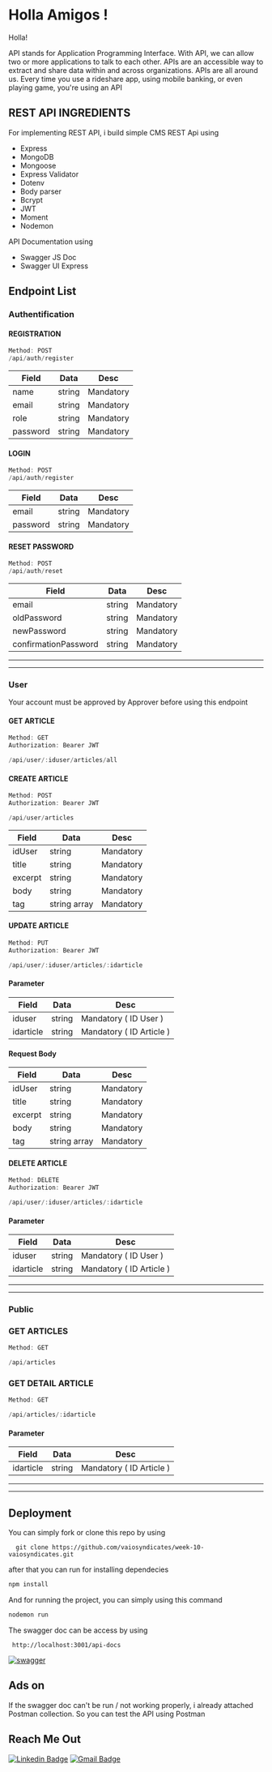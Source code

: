<h1 align="left">Holla Amigos !</h1>

Holla!

API stands for Application Programming Interface. With API, we can allow two or more applications to talk to each other. APIs are an accessible way to extract and share data within and across organizations. APIs are all around us. Every time you use a rideshare app, using mobile banking, or even playing game, you're using an API
## REST API INGREDIENTS
For implementing REST API, i build simple CMS REST Api using

- Express
- MongoDB
- Mongoose
- Express Validator
- Dotenv
- Body parser
- Bcrypt
- JWT
- Moment
- Nodemon

API Documentation using
- Swagger JS Doc
- Swagger UI Express

## Endpoint List
### Authentification
#### REGISTRATION

```js
Method: POST
/api/auth/register
```

Field  | Data | Desc
--- | --- | ---
name| string | Mandatory
email|string | Mandatory
role| string | Mandatory
password| string | Mandatory


#### LOGIN

```js
Method: POST
/api/auth/register
```

Field  | Data | Desc
--- | --- | ---
email|string | Mandatory
password| string | Mandatory




#### RESET PASSWORD

```js
Method: POST
/api/auth/reset
```

Field  | Data | Desc
--- | --- | ---
email|string | Mandatory
oldPassword| string | Mandatory
newPassword|string | Mandatory
confirmationPassword| string | Mandatory  
---
---

### User
Your account must be approved by Approver before using this endpoint

#### GET ARTICLE
```js
Method: GET
Authorization: Bearer JWT

/api/user/:iduser/articles/all
```
#### CREATE ARTICLE
```js
Method: POST
Authorization: Bearer JWT

/api/user/articles
```

Field  | Data | Desc
--- | --- | ---
idUser|string | Mandatory
title| string | Mandatory
excerpt|string | Mandatory
body| string | Mandatory
tag| string array | Mandatory

#### UPDATE ARTICLE
```js
Method: PUT
Authorization: Bearer JWT

/api/user/:iduser/articles/:idarticle
```

#### Parameter
Field  | Data | Desc
--- | --- | ---
iduser| string  | Mandatory ( ID User )
idarticle| string  | Mandatory ( ID Article )


#### Request Body
Field  | Data | Desc
--- | --- | ---
idUser|string | Mandatory
title| string | Mandatory
excerpt|string | Mandatory
body| string | Mandatory
tag| string array | Mandatory 

#### DELETE ARTICLE
```js
Method: DELETE
Authorization: Bearer JWT

/api/user/:iduser/articles/:idarticle
```

#### Parameter
Field  | Data | Desc
--- | --- | ---
iduser| string  | Mandatory ( ID User )
idarticle| string  | Mandatory ( ID Article )

---
---

### Public
### GET ARTICLES
```js
Method: GET

/api/articles
```

### GET DETAIL ARTICLE
```js
Method: GET

/api/articles/:idarticle
```
#### Parameter
Field  | Data | Desc
--- | --- | ---
idarticle| string  | Mandatory ( ID Article )

---
---

## Deployment

You can simply fork or clone this repo by using
```terminal
  git clone https://github.com/vaiosyndicates/week-10-vaiosyndicates.git
```

after that you can run for installing dependecies
```js
npm install
```
And for running the project, you can simply using this command
```js
nodemon run
```
The swagger doc can be access by using 
```
 http://localhost:3001/api-docs
```

<a href="https://ibb.co/kyR2SzS"><img src="https://i.ibb.co/cvGhrRr/swagger.png" alt="swagger" border="0"></a>


## Ads on
If the swagger doc can't be run / not working properly, i already attached Postman collection. So you can test the API using Postman

## Reach Me Out

[![Linkedin Badge](https://img.shields.io/badge/-Ade_Kresna_D-blue?style=flat-square&logo=Linkedin&logoColor=white)](https://www.linkedin.com/in/ade-kresna-dewantara/)
[![Gmail Badge](https://img.shields.io/badge/-kresnafti2013@gmail.com-c14438?style=flat-square&logo=Gmail&logoColor=white)](mailto:kresnafti2013@gmail.com)
